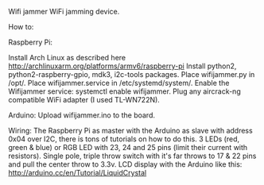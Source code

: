 Wifi jammer
WiFi jamming device.

How to:

Raspberry Pi:

Install Arch Linux as described here http://archlinuxarm.org/platforms/armv6/raspberry-pi
Install python2, python2-raspberry-gpio, mdk3, i2c-tools packages.
Place wifijammer.py in /opt/.
Place wifijammer.service in /etc/systemd/system/.
Enable the Wifijammer service: systemctl enable wifijammer.
Plug any aircrack-ng compatible WiFi adapter (I used TL-WN722N).

Arduino:
Upload wifijammer.ino to the board.

Wiring:
The Raspberry Pi as master with the Arduino as slave with address 0x04 over I2C, there is tons of tutorials on how to do this.
3 LEDs (red, green & blue) or RGB LED with 23, 24 and 25 pins (limit their current with resistors).
Single pole, triple throw switch with it's far throws to 17 & 22 pins and pull the center throw to 3.3v.
LCD display with the Arduino like this: http://arduino.cc/en/Tutorial/LiquidCrystal